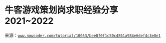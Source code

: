 # 牛客游戏策划岗求职经验分享 2021~2022

来源：[`www.nowcoder.com/tutorial/10053/bee8f0f1c50c4861a984e6def4c3e0e1`](https://www.nowcoder.com/tutorial/10053/bee8f0f1c50c4861a984e6def4c3e0e1)